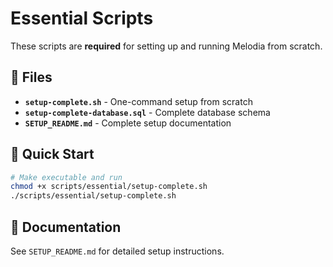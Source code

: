 # Essential Scripts

These scripts are **required** for setting up and running Melodia from scratch.

## 📁 Files

- **`setup-complete.sh`** - One-command setup from scratch
- **`setup-complete-database.sql`** - Complete database schema
- **`SETUP_README.md`** - Complete setup documentation

## 🚀 Quick Start

```bash
# Make executable and run
chmod +x scripts/essential/setup-complete.sh
./scripts/essential/setup-complete.sh
```

## 📖 Documentation

See `SETUP_README.md` for detailed setup instructions.
